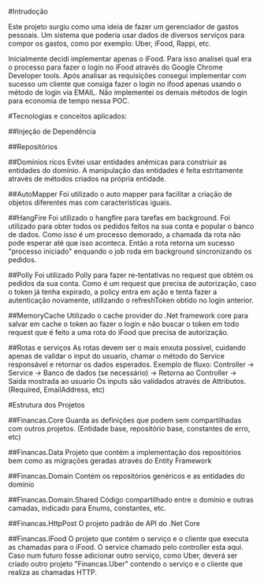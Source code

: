 #Intrudoção

Este projeto surgiu como uma ideia de fazer um gerenciador de gastos pessoais. Um sistema que poderia usar dados de diversos serviços para compor os gastos, como por exemplo: Uber, iFood, Rappi, etc.

Inicialmente decidi implementar apenas o iFood. Para isso analisei qual era o processo para fazer o login no iFood através do Google Chrome Developer tools.
Após analisar as requisições consegui implementar com sucesso um cliente que consiga fazer o login no ifood apenas usando o método de login via EMAIL. Não implementei os demais métodos de login para economia de tempo nessa POC.



#Tecnologias e conceitos aplicados:

##Injeção de Dependência

##Repositórios

##Domínios ricos
Evitei usar entidades anêmicas para constriuir as entidades do domínio. A manipulação das entidades é feita estritamente através de métodos criados na própria entidade.

##AutoMapper
Foi utilizado o auto mapper para facilitar a criação de objetos diferentes mas com características iguais.

##HangFire
Foi utilizado o hangfire para tarefas em background. Foi utilizado para obter todos os pedidos feitos na sua conta e popular o banco de dados. Como isso é um processo demorado, a chamada da rota não pode esperar até que isso aconteca. Então a rota retorna um sucesso "processo iniciado" enquando o job roda em background sincronizando os pedidos.

##Polly
Foi utilizado Polly para fazer re-tentativas no request que obtém os pedidos da sua conta. Como é um request que precisa de autorização, caso o token já tenha expirado, a policy entra em ação e tenta fazer a autenticação novamente, utilizando o refreshToken obtido no login anterior.

##MemoryCache
Utilizado o cache provider do .Net framework core para salvar em cache o token ao fazer o login e não buscar o token em todo request que é feito a uma rota do iFood que precisa de autorização.

##Rotas e serviços
As rotas devem ser o mais enxuta possível, cuidando apenas de validar o input do usuario, chamar o método do Service responsável e retornar os dados esperados.
Exemplo de fluxo: Controller -> Service -> Banco de dados (se necessário) -> Retorna ao Controller -> Saida mostrada ao usuario
Os inputs são validados através de Attributos. (Required, EmailAddress, etc)

#Estrutura dos Projetos

##Financas.Core
Guarda as definições que podem sem compartilhadas com outros projetos. (Entidade base, repositório base, constantes de erro, etc)

##Financas.Data
Projeto que contém a implementação dos repositórios bem como as migrações geradas através do Entity Framework

##Financas.Domain
Contém os repositórios genéricos e as entidades do domínio

##Financas.Domain.Shared
Código compartilhado entre o domínio e outras camadas, indicado para Enums, constantes, etc.

##Financas.HttpPost
O projeto padrão de API do .Net Core

##Financas.IFood
O projeto que contém o serviço e o cliente que executa as chamadas para o iFood. O service chamado pelo controller esta aqui. Caso num futuro fosse adicionar outro serviço, como Uber, deverá ser criado outro projeto "Financas.Uber" contendo o serviço e o cliente que realiza as chamadas HTTP.
